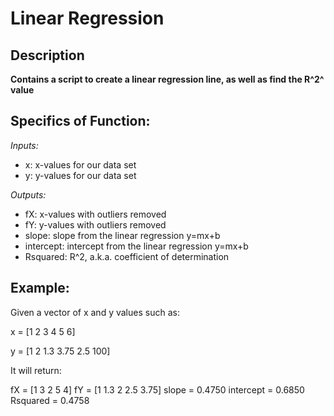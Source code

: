 # Linear Regression
## Description
**Contains a script to create a linear regression line, as well as find the R^2^ value**

## Specifics of Function:

*Inputs:*
- x: x-values for our data set
- y: y-values for our data set

*Outputs:*
- fX: x-values with outliers removed
- fY: y-values with outliers removed
- slope: slope from the linear regression y=mx+b
- intercept: intercept from the linear regression y=mx+b
- Rsquared: R^2, a.k.a. coefficient of determination

## Example: 
Given a vector of x and y values such as: 

x = [1 2 3 4 5 6] 

y = [1 2 1.3 3.75 2.5 100]

It will return:

fX = [1 3 2 5 4]
fY = [1 1.3 2 2.5 3.75]
slope = 0.4750
intercept = 0.6850
Rsquared = 0.4758
